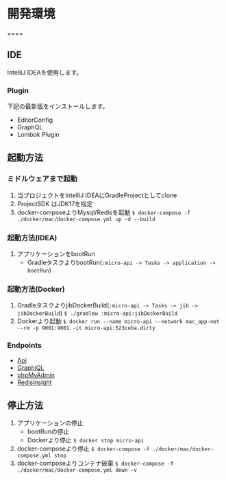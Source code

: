 # 開発環境
====

## IDE

IntelliJ IDEAを使用します。

### Plugin

下記の最新版をインストールします。

- EditorConfig
- GraphQL
- Lombok Plugin

## 起動方法

### ミドルウェアまで起動

1. 当プロジェクトをIntelliJ IDEAにGradleProjectとしてclone
1. ProjectSDK はJDK17を指定
1. docker-composeよりMysql/Redisを起動
   `$ docker-compose -f ./docker/mac/docker-compose.yml up -d --build`

### 起動方法(IDEA)

1. アプリケーションをbootRun
    * GradleタスクよりbootRun(`:micro-api -> Tasks -> application -> bootRun`)

### 起動方法(Docker)

1. GradleタスクよりjibDockerBuild(`:micro-api -> Tasks -> jib -> jibDockerBuild`)
   `$ ./gradlew :micro-api:jibDockerBuild`
1. Dockerより起動
   `$ docker run --name micro-api --network mac_app-net --rm -p 9001:9001 -it micro-api:523ceba.dirty`

### Endpoints

- [Api][]
- [GraphiQL][]
- [phpMyAdmin][]
- [Redisinsight][]

## 停止方法

1. アプリケーションの停止
    * bootRunの停止
    * Dockerより停止
      `$ docker stop micro-api`
1. docker-composeより停止
   `$ docker-compose -f ./docker/mac/docker-compose.yml stop`
1. docker-composeよりコンテナ破棄
   `$ docker-compose -f ./docker/mac/docker-compose.yml down -v`

[Api]: http://localhost:9001/                               "Api"

[GraphiQL]: http://localhost:9001/graphiql?path=/graphql    "GraphiQL"

[phpMyAdmin]: http://localhost:8021/                        "phpMyAdmin"

[Redisinsight]: http://localhost:8001/                      "Redisinsight"